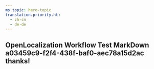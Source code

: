 ```yaml
---
ms.topic: hero-topic
translation.priority.ht: 
  - zh-cn
  - de-de
---
```

## OpenLocalization Workflow Test MarkDown a03459c9-f2f4-438f-baf0-aec78a15d2ac thanks!

